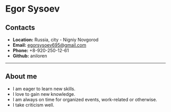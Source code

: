 Egor Sysoev
=======
Contacts
-----------
* **Location:** Russia, city - Nigniy Novgorod
* **Email:** egorsysoev695@gmail.com
* **Phone:** +8-920-250-12-61
* **Github:** aniloren
---
About me
-----------
* I am eager to learn new skills.
* I love to gain new knowledge.
* I am always on time for organized events, work-related or otherwise.
* I take criticism well.
